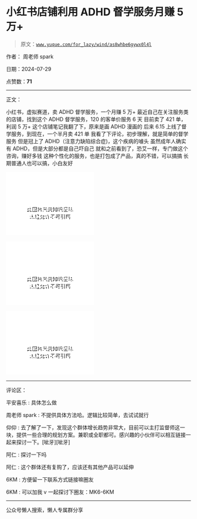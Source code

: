 # 小红书店铺利用 ADHD 督学服务月赚 5 万+

> 原文：[`www.yuque.com/for_lazy/wind/as8whbe6gywx0l4l`](https://www.yuque.com/for_lazy/wind/as8whbe6gywx0l4l)

作者： 周老师 spark

日期：2024-07-29

点赞数：**71**

* * *

正文：

小红书，虚拟赛道，卖 ADHD 督学服务，一个月赚 5 万+ 最近自己在关注服务类的店铺，找到这个 ADHD 督学服务，120 的客单价服务 6 天
目前卖了 421 单，利润 5 万+ 这个店铺笔记我翻了下，原来是画 ADHD 漫画的 后来 6.15 上线了督学服务，到现在，一个半月卖 421 单
我看了下评论，初步理解，就是简单的督学服务 但是冠上了 ADHD（注意力缺陷综合症)，这个疾病的噱头 虽然成年人确实有 ADHD，但是大部分都是自己吓自己
就和之前看到了，恐艾一样，专门做这个咨询，赚好多钱 这种个性化的服务，也是打包成了产品，真的不错，可以搞搞 长期普通人也可以搞，小白友好

![](img/9070a11a6511765ccd203117fdb7b831.png "None")

![](img/5b64b1496511c1254642aa4d3febfe11.png "None")

![](img/a799e31c36e3003e199ff5977e695d97.png "None")

* * *

评论区：

平安喜乐 : 具体怎么做

周老师 spark : 不提供具体方法哈。逻辑比较简单，去试试就行

仰仰 : 去了解了一下，发现这个群体增长趋势非常大，目前可以主打监督师这一块，提供一些合理的规划方案。兼职或全职都可。感兴趣的小伙伴可以相互链接一起来探讨一下。[呲牙][呲牙]

阿仁 : 探讨一下吗

阿仁 : 这个群体还有复购了，应该还有其他产品可以延伸

6KM : 方便留一下联系方式链接嘛圈友

6KM : 可以加我 v 一起探讨下圈友：MK6-6KM

* * *

公众号懒人搜索，懒人专属群分享